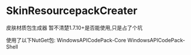 # SkinResourcepackCreater
皮肤材质包生成器
暂不清楚1.7.10+是否能使用,只是占了个坑

使用了以下NutGet包:
WindowsAPICodePack-Core
WindowsAPICodePack-Shell
